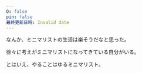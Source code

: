 ```yaml
---
Q: false
pin: false
最終更新日時: Invalid date
---
```

  

なんか、ミニマリストの生活は楽そうだなと思った。

徐々に考えがミニマリストになってきている自分がいる。

  

とはいえ、やることはゆるミニマリスト。